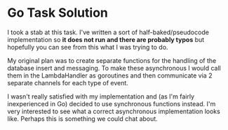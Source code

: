 # Go Task Solution

I took a stab at this task. I've written a sort of half-baked/pseudocode implementation so **it does not run and there are probably typos** but hopefully you can see from this what I was trying to do.

My original plan was to create separate functions for the handling of the database insert and messaging. To make these asynchronous I would call them in the LambdaHandler as goroutines and then communicate via 2 separate channels for each type of event.

I wasn't really satisfied with my implementation and (as I'm fairly inexperienced in Go) decided to use synchronous functions instead. I'm very interested to see what a correct asynchronous implementation looks like. Perhaps this is something we could chat about.